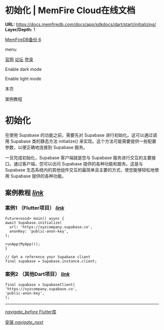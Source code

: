 # 初始化 | MemFire Cloud在线文档

**URL:** https://docs.memfiredb.com/docs/app/sdkdocs/dart/start/initializing/
**Layer/Depth:** 1

[MemFireDB备份 6](/)

menu

[官网](https://memfiredb.com/)
[论坛](https://community.memfiredb.com/)
[登录](https://cloud.memfiredb.com/auth/login)

Enable dark mode

Enable light mode

本页

案例教程

# 初始化

在使用 Supabase 的功能之前，需要先对 Supabase 进行初始化。这可以通过调用 Supabase 类的静态方法 initialize() 来实现。这个方法可能需要提供一些配置参数，以便正确地连接到 Supabase 服务。

一旦完成初始化，Supabase 客户端就是您与 Supabase 服务进行交互的主要接口。通过客户端，您可以访问 Supabase 提供的各种功能和服务。这是与 Supabase 生态系统内的其他组件交互的最简单且主要的方式，使您能够轻松地使用 Supabase 提供的各种功能。

## 案例教程 [*link*](#%e6%a1%88%e4%be%8b%e6%95%99%e7%a8%8b)

### 案例1 （Flutter项目） [*link*](#%e6%a1%88%e4%be%8b1-flutter%e9%a1%b9%e7%9b%ae)

```
Future<void> main() async {
await Supabase.initialize(
  url: 'https://xyzcompany.supabase.co',
  anonKey: 'public-anon-key',
);

runApp(MyApp());
}

// Get a reference your Supabase client
final supabase = Supabase.instance.client;
```

### 案例2 （其他Dart项目） [*link*](#%e6%a1%88%e4%be%8b2-%e5%85%b6%e4%bb%96dart%e9%a1%b9%e7%9b%ae)

```
final supabase = SupabaseClient(
'https://xyzcompany.supabase.co',
'public-anon-key',
);
```

---

[*navigate\_before* Flutter库](/docs/app/sdkdocs/dart/start/dart/)

[安装 *navigate\_next*](/docs/app/sdkdocs/dart/start/installing/)